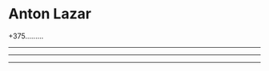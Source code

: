 # Anton Lazar

+375.........


______________________
______________________
______________________
